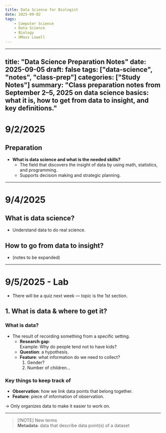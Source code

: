 ```yaml
---
title: Data Science for Biologist
date: 2025-09-02
tags: 
    - Computer Science
    - Data Science
    - Biology
    - UMass Lowell
---
```


---
title: "Data Science Preparation Notes"
date: 2025-09-05
draft: false
tags: ["data-science", "notes", "class-prep"]
categories: ["Study Notes"]
summary: "Class preparation notes from September 2–5, 2025 on data science basics: what it is, how to get from data to insight, and key definitions."
---

# 9/2/2025

## Preparation
- **What is data science and what is the needed skills?**
  - The field that discovers the insight of data by using math, statistics, and programming.
  - Supports decision making and strategic planning.

---

# 9/4/2025

## What is data science?
- Understand data to do real science.

## How to go from data to insight?
- (notes to be expanded)

---

# 9/5/2025 - Lab

- There will be a quiz next week — topic is the 1st section.

## 1. What is data & where to get it?

### What is data?
- The result of recording something from a specific setting.
  - **Research gap**:  
    Example: Why do people tend not to have kids?
  - **Question**: a hypothesis.
  - **Feature**: what information do we need to collect?
    1. Gender?  
    2. Number of children…

### Key things to keep track of
- **Observation**: how we link data points that belong together.  
- **Feature**: piece of information of observation.  

→ Only organizes data to make it easier to work on.

---

> [!NOTE] New terms  
> **Metadata**: data that describe data point(s) of a dataset
